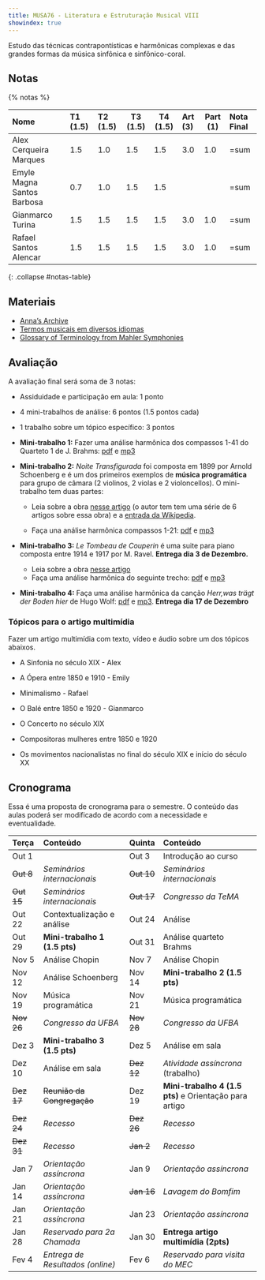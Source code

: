 ```yaml
---
title: MUSA76 - Literatura e Estruturação Musical VIII
showindex: true
---
```


Estudo das técnicas contrapontísticas e harmônicas complexas e das grandes
formas da música sinfônica e sinfônico-coral.

## Notas

{% notas %}

| Nome                       | T1 (1.5) | T2 (1.5) | T3 (1.5) | T4 (1.5) | Art (3) | Part (1) | Nota Final |
|:---------------------------|:---------|:---------|----------|----------|:--------|----------|:-----------|
| Alex Cerqueira Marques     | 1.5      | 1.0      | 1.5      | 1.5      | 3.0     | 1.0      | =sum       |
| Emyle Magna Santos Barbosa | 0.7      | 1.0      | 1.5      | 1.5      |         |          | =sum       |
| Gianmarco Turina           | 1.5      | 1.5      | 1.5      | 1.5      | 3.0     | 1.0      | =sum       |
| Rafael Santos Alencar      | 1.5      | 1.5      | 1.5      | 1.5      | 3.0     | 1.0      | =sum       |
{: .collapse #notas-table}


## Materiais

- [Anna’s Archive](https://annas-archive.org)
- [Termos musicais em diversos idiomas](https://web.library.yale.edu/cataloging/music/instname)
- [Glossary of Terminology from Mahler Symphonies](https://www.orchestralibrary.com/reftables/mahler2gloss.html)

## Avaliação

A avaliação final será soma de 3 notas:

- Assiduidade e participação em aula: 1 ponto
- 4 mini-trabalhos de análise: 6 pontos (1.5 pontos cada)
- 1 trabalho sobre um tópico específico: 3 pontos

- **Mini-trabalho 1:** Fazer uma análise harmônica dos compassos 1-41 do
  Quarteto 1 de J. Brahms: [pdf][1] e [mp3][2]

- **Mini-trabalho 2:** *Noite Transfigurada* foi composta em 1899 por Arnold
  Schoenberg e é um dos primeiros exemplos de **música programática** para grupo
  de câmara (2 violinos, 2 violas e 2 violoncellos). O mini-trabalho tem duas
  partes:

  - Leia sobre a obra [nesse artigo][3] (o autor tem tem uma série de 6 artigos
  sobre essa obra) e a [entrada da Wikipedia][4].

  - Faça una análise harmônica compassos 1-21: [pdf][5] e [mp3][6]

- **Mini-trabalho 3:** *Le Tombeau de Couperin* é uma suite para piano composta
  entre 1914 e 1917 por M. Ravel. **Entrega dia 3 de Dezembro.**

  - Leia sobre a obra [nesse artigo][7]
  - Faça uma análise harmônica do seguinte trecho: [pdf][8] e [mp3][9]

- **Mini-trabalho 4:** Faça uma análise harmônica da canção _Herr,was trägt der
  Boden hier_ de Hugo Wolf: [pdf][10] e [mp3][11]. **Entrega dia 17 de Dezembro**

[1]: https://docs.pkroger.com/Brahms%20Quarteto%201%20-%20Trecho.pdf
[2]: https://docs.pkroger.com/Brahms%20Quarteto%201%20-%20Trecho.m4a
[3]: https://euterpe.blog.br/noite-transfigurada-parte-i/
[4]: https://en.wikipedia.org/wiki/Verkl%C3%A4rte_Nacht
[5]: https://docs.pkroger.com/Schoenberg%20-%20Noite%20Transfigurada%20-%20Trecho.pdf
[6]: https://docs.pkroger.com/Schoenberg%20-%20Noite%20Transfigurada%20-%20Trecho.mp3
[7]: https://en.wikipedia.org/wiki/Le_Tombeau_de_Couperin
[8]: https://docs.pkroger.com/Ravel%20-%20Le%20Tombeau%20de%20Couperin%20-%20Trecho.pdf
[9]: https://docs.pkroger.com/Ravel%20-%20Le%20Tombeau%20de%20Couperin%20-%20Forlane.mp3
[10]: https://docs.pkroger.com/Hugo%20Wolf%20Herr%20was.pdf
[11]: https://docs.pkroger.com/Hugo%20Wolf%20Herr%20was.mp3

### Tópicos para o artigo multimídia

Fazer um artigo multimídia com texto, vídeo e áudio sobre um dos tópicos
abaixos.

- A Sinfonia no século XIX - Alex
- A Ópera entre 1850 e 1910 - Emily
- Minimalismo - Rafael
- O Balé entre 1850 e 1920 - Gianmarco

- O Concerto no século XIX
- Compositoras mulheres entre 1850 e 1920
- Os movimentos nacionalistas no final do século XIX e início do século XX


## Cronograma

Essa é uma proposta de cronograma para o semestre. O conteúdo das aulas poderá
ser modificado de acordo com a necessidade e eventualidade.

| Terça      | Conteúdo                         | Quinta     | Conteúdo                                               |
|:-----------|:---------------------------------|:-----------|:-------------------------------------------------------|
| Out 1      |                                  | Out 3      | Introdução ao curso                                    |
| ~~Out 8~~  | *Seminários internacionais*      | ~~Out 10~~ | *Seminários internacionais*                            |
| ~~Out 15~~ | *Seminários internacionais*      | ~~Out 17~~ | *Congresso da TeMA*                                    |
| Out 22     | Contextualização e análise       | Out 24     | Análise                                                |
| Out 29     | **Mini-trabalho 1 (1.5 pts)**    | Out 31     | Análise quarteto Brahms                                |
| Nov 5      | Análise Chopin                   | Nov 7      | Análise Chopin                                         |
| Nov 12     | Análise Schoenberg               | Nov 14     | **Mini-trabalho 2 (1.5 pts)**                          |
| Nov 19     | Música programática              | Nov 21     | Música programática                                    |
| ~~Nov 26~~ | *Congresso da UFBA*              | ~~Nov 28~~ | *Congresso da UFBA*                                    |
| Dez 3      | **Mini-trabalho 3 (1.5 pts)**    | Dez 5      | Análise em sala                                        |
| Dez 10     | Análise em sala                  | ~~Dez 12~~ | *Atividade assíncrona* (trabalho)                      |
| ~~Dez 17~~ | ~~Reunião da Congregação~~       | Dez 19     | **Mini-trabalho 4 (1.5 pts)** e Orientação para artigo |
| ~~Dez 24~~ | *Recesso*                        | ~~Dez 26~~ | *Recesso*                                              |
| ~~Dez 31~~ | *Recesso*                        | ~~Jan 2~~  | *Recesso*                                              |
| Jan 7      | *Orientação assíncrona*          | Jan 9      | *Orientação assíncrona*                                |
| Jan 14     | *Orientação assíncrona*          | ~~Jan 16~~ | *Lavagem do Bomfim*                                    |
| Jan 21     | *Orientação assíncrona*          | Jan 23     | *Orientação assíncrona*                                |
| Jan 28     | *Reservado para 2a Chamada*      | Jan 30     | **Entrega artigo multimídia (2pts)**                   |
| Fev 4      | *Entrega de Resultados (online)* | Fev 6      | *Reservado para visita do MEC*                         |
